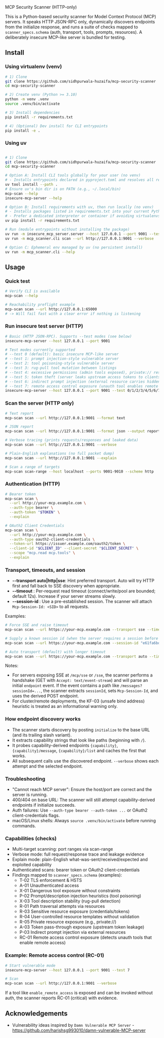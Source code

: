 MCP Security Scanner (HTTP-only)

This is a Python-based security scanner for Model Context Protocol (MCP) servers. It speaks HTTP JSON-RPC only, dynamically discovers endpoints from the initialize response, and runs a suite of checks mapped to `scanner_specs.schema` (auth, transport, tools, prompts, resources). A deliberately insecure MCP-like server is bundled for testing.


## Install

### Using virtualenv (venv)
```bash
# 1) Clone
git clone https://github.com/sidhpurwala-huzaifa/mcp-security-scanner
cd mcp-security-scanner

# 2) Create venv (Python >= 3.10)
python -m venv .venv
source .venv/bin/activate

# 3) Install dependencies
pip install -r requirements.txt

# 4) (Optional) Dev install for CLI entrypoints
pip install -e .
```

### Using uv
```bash

# 1) Clone
git clone https://github.com/sidhpurwala-huzaifa/mcp-security-scanner
cd mcp-security-scanner

# Option A: Install CLI tools globally for your user (no venv)
# - Installs entrypoints declared in pyproject.toml and resolves all requirements
uv tool install --path .
# Ensure uv's bin dir is on PATH (e.g., ~/.local/bin)
mcp-scan --help
insecure-mcp-server --help

# Option B: Install requirements with uv, then run locally (no venv)
# - Installs packages listed in requirements.txt into your current Python environment
# - Prefer a dedicated interpreter or container if avoiding virtualenvs
uv pip install -r requirements.txt

# Run (module entrypoints without installing the package)
uv run -m insecure_mcp_server.server --host 127.0.0.1 --port 9001 --test 7
uv run -m mcp_scanner.cli scan --url http://127.0.0.1:9001 --verbose

# Option C: Ephemeral env managed by uv (no persistent install)
uv run -m mcp_scanner.cli --help
```


## Usage

### Quick test
```bash
# Verify CLI is available
mcp-scan --help

# Reachability preflight example
mcp-scan scan --url http://127.0.0.1:65000
# -> Will fail fast with a clear error if nothing is listening
```

### Run insecure test server (HTTP)
```bash
# Basic (HTTP JSON-RPC). Supports --test modes (see below)
insecure-mcp-server --host 127.0.0.1 --port 9001

# Test modes currently supported
# --test 0 (default): basic insecure MCP-like server
# --test 1: prompt injection-style vulnerable server
# --test 2: tool poisoning-style vulnerable server
# --test 3: rug-pull tool mutation between listings
# --test 4: excessive permissions (admin tools exposed), private:// resource leakage
# --test 5: token theft (server leaks upstream access tokens to clients)
# --test 6: indirect prompt injection (external resource carries hidden instructions)
# --test 7: remote access control exposure (unauth tool enables remote access)
insecure-mcp-server --host 127.0.0.1 --port 9001 --test 0/1/2/3/4/5/6/7
```

### Scan the server (HTTP only)
```bash
# Text report
mcp-scan scan --url http://127.0.0.1:9001 --format text

# JSON report
mcp-scan scan --url http://127.0.0.1:9001 --format json --output report.json

# Verbose tracing (prints requests/responses and leaked data)
mcp-scan scan --url http://127.0.0.1:9001 --verbose

# Plain-English explanations (no full packet dump)
mcp-scan scan --url http://127.0.0.1:9001 --explain

# Scan a range of targets
mcp-scan scan-range --host localhost --ports 9001-9010 --scheme http
```

### Authentication (HTTP)
```bash
# Bearer token
mcp-scan scan \
  --url http://your-mcp.example.com \
  --auth-type bearer \
  --auth-token "$TOKEN" \
  --explain

# OAuth2 Client Credentials
mcp-scan scan \
  --url http://your-mcp.example.com \
  --auth-type oauth2-client-credentials \
  --token-url https://issuer.example.com/oauth2/token \
  --client-id "$CLIENT_ID" --client-secret "$CLIENT_SECRET" \
  --scope "mcp.read mcp.tools" \
  --explain
```

### Transport, timeouts, and session
- **--transport auto|http|sse**: Hint preferred transport. Auto will try HTTP first and fall back to SSE discovery when appropriate.
- **--timeout <seconds>**: Per-request read timeout (connect/write/pool are bounded; default 12s). Increase if your server streams slowly.
- **--session-id <SID>**: Use a pre-established session. The scanner will attach `Mcp-Session-Id: <SID>` to all requests.

Examples:
```bash
# Force SSE and raise timeout
mcp-scan scan --url https://your-mcp.example.com --transport sse --timeout 30 --verbose

# Supply a known session id (when the server requires a session before initialize)
mcp-scan scan --url https://your-mcp.example.com --session-id "e61fa6bd-8f7b-4588-a468-7e0d93dfa8bb" --format text

# Auto transport (default) with longer timeout
mcp-scan scan --url https://your-mcp.example.com --transport auto --timeout 25
```

Notes:
- For servers exposing SSE at `/mcp/sse` or `/sse`, the scanner performs a handshake (GET with `Accept: text/event-stream`) and will parse an initial `endpoint` event. If the event contains a path like `/messages?sessionId=...`, the scanner extracts `sessionId`, sets `Mcp-Session-Id`, and uses the derived POST endpoint.
- For cluster/remote deployments, the KF-03 (unsafe bind address) heuristic is treated as an informational warning only.

### How endpoint discovery works
- The scanner starts discovery by posting `initialize` to the base URL (and its trailing slash variant).
- It extracts capability strings that look like paths (beginning with `/`).
- It probes capability-derived endpoints `{capability}`, `{capability}/message`, `{capability}/list` and caches the first that works.
- All subsequent calls use the discovered endpoint. `--verbose` shows each attempt and the selected endpoint.

### Troubleshooting
- "Cannot reach MCP server": Ensure the host/port are correct and the server is running.
- 400/404 on base URL: The scanner will still attempt capability-derived endpoints if initialize succeeds.
- Auth failures: Use `--auth-type bearer --auth-token ...` or OAuth2 client-credentials flags.
- macOS/Linux shells: Always `source .venv/bin/activate` before running commands.

### Capabilities (checks)
- Multi-target scanning: port ranges via scan-range
- Verbose mode: full request/response trace and leakage evidence
- Explain mode: plain-English what-was-sent/received/expected and exploited capability
- Authenticated scans: bearer token or OAuth2 client-credentials
- Findings mapped to `scanner_specs.schema` (examples):
  - T-02 TLS enforcement & HSTS
  - A-01 Unauthenticated access
  - X-01 Dangerous tool exposure without constraints
  - P-02 Prompt/description injection heuristics (tool poisoning)
  - X-03 Tool description stability (rug-pull detection)
  - R-01 Path traversal attempts via resources
  - R-03 Sensitive resource exposure (credentials/tokens)
  - R-04 User-controlled resource templates without validation
  - R-05 Private resource exposure (e.g., private://)
  - A-03 Token pass-through exposure (upstream token leakage)
  - P-03 Indirect prompt injection via external resources
  - RC-01 Remote access control exposure (detects unauth tools that enable remote access)

### Example: Remote access control (RC-01)
```bash
# Start vulnerable mode
insecure-mcp-server --host 127.0.0.1 --port 9001 --test 7

# Scan
mcp-scan scan --url http://127.0.0.1:9001 --verbose
```
If a tool like `enable_remote_access` is exposed and can be invoked without auth, the scanner reports RC-01 (critical) with evidence.

## Acknowledgements
- Vulnerability ideas inspired by `Damn Vulnerable MCP Server` - https://github.com/harishsg993010/damn-vulnerable-MCP-server
